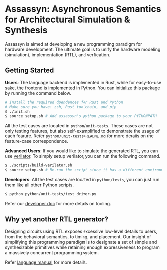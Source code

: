 # Assassyn: **As**ynchronous **S**emantics for **A**rchitectural **S**imulation & **Syn**thesis


Assassyn is aimed at developing a new programming paradigm for hardware development.
The ultimate goal is to unify the hardware modeling (simulation), implementation (RTL),
and verfication.

## Getting Started

**Users**: The language backend is implemented in Rust, while for easy-to-use sake, the frontend
is implemented in Python. You can initialize this package by running the command below.

````sh
# Install the required dpendences for Rust and Python
# Make sure you have: zsh, Rust toolchain, and pip
$ ./init.sh
$ source setup.sh # Add assassyn's python package to your PYTHONPATH
````

All the test cases are located in `python/unit-tests`. These cases are not only testing features,
but also self-examplified to demonstrate the usage of each feature.
Refer `python/unit-tests/README.md` for more details on the feature-case correspondence.

**Advanced Users**: If you would like to simulate the generated RTL, you can use
[verilator](https://github.com/verilator/verilator). To simply setup verilator, you can run
the following command.

````sh
$ ./scripts/build-verilator.sh
$ source setup.sh # Re-run the script since it has a different environment variable for verilator
````

**Developers**: All the test cases are located in `python/tests`, you can just run them like
all other Python scripts.

````sh
$ python python/unit-tests/test_driver.py 
````

Refer our [developer doc](./docs/developer/README.md) for more details on tooling.

## Why yet another RTL generator?

Designing circuits using RTL exposes excessive low-level details to users, from the behavioral
semantics, to timing, and placement. Our insight of simplifying this programming paradigm is
to designate a set of simple and synthesizable primitives while retaining enough
expressiveness to program a massively concurrent programming system.

Refer [language manual](./docs/language.md) for more details.

